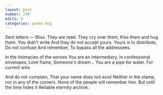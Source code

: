 ```yaml
---
layout: post
number: 278
edits: 9
categories: poems eng
---
```


Sent letters —
Bliss. They are read.
They cry over them,
Kiss them and hug them.
You didn't write
And they do not accept yours.
Yours is to distribute,
Do not confuse
And remember, 
To bypass all the addressees.

In the intimacies of the senses
You are an intermediary,
In confessional envelopes,
Love flame,
Someone's dream...
You are a pipe for water.
For current wire.

And do not complain,
That your name does not exist
Neither in the stamp, nor in any of the corners.
None of the people will remember him.
But until the time hides it
Reliable eternity archive.
